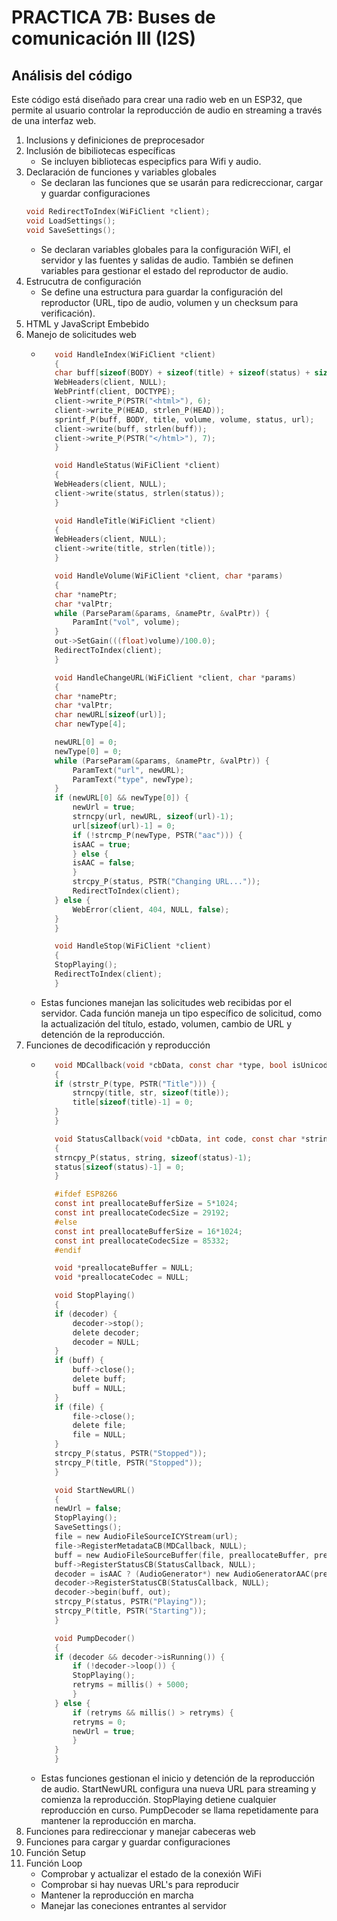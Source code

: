 # PRACTICA 7B:  Buses de comunicación III (I2S)  
## Análisis del código
Este código está diseñado para crear una radio web en un ESP32, que permite al usuario controlar la reproducción de audio en streaming a través de una interfaz web.
1. Inclusions y definiciones de preprocesador
2. Inclusión de bibiliotecas específicas
   - Se incluyen bibliotecas especipfics para Wifi y audio.
3. Declaración de funciones y variables globales
   - Se declaran las funciones que se usarán para redicreccionar, cargar y guardar configuraciones
    ```c
    void RedirectToIndex(WiFiClient *client);
    void LoadSettings();
    void SaveSettings();
    ```
    - Se declaran variables globales para la configuración WiFI, el servidor y las fuentes y salidas de audio. También se definen variables para gestionar el estado del reproductor de audio.
4. Estrucutra de configuración
   - Se define una estructura para guardar la configuración del reproductor (URL, tipo de audio, volumen y un checksum para verificación).
5. HTML y JavaScript Embebido
6. Manejo de solicitudes web
   - ```c
        void HandleIndex(WiFiClient *client)
        {
        char buff[sizeof(BODY) + sizeof(title) + sizeof(status) + sizeof(url) + 3*2];
        WebHeaders(client, NULL);
        WebPrintf(client, DOCTYPE);
        client->write_P(PSTR("<html>"), 6);
        client->write_P(HEAD, strlen_P(HEAD));
        sprintf_P(buff, BODY, title, volume, volume, status, url);
        client->write(buff, strlen(buff));
        client->write_P(PSTR("</html>"), 7);
        }

        void HandleStatus(WiFiClient *client)
        {
        WebHeaders(client, NULL);
        client->write(status, strlen(status));
        }

        void HandleTitle(WiFiClient *client)
        {
        WebHeaders(client, NULL);
        client->write(title, strlen(title));
        }

        void HandleVolume(WiFiClient *client, char *params)
        {
        char *namePtr;
        char *valPtr;
        while (ParseParam(&params, &namePtr, &valPtr)) {
            ParamInt("vol", volume);
        }
        out->SetGain(((float)volume)/100.0);
        RedirectToIndex(client);
        }

        void HandleChangeURL(WiFiClient *client, char *params)
        {
        char *namePtr;
        char *valPtr;
        char newURL[sizeof(url)];
        char newType[4];

        newURL[0] = 0;
        newType[0] = 0;
        while (ParseParam(&params, &namePtr, &valPtr)) {
            ParamText("url", newURL);
            ParamText("type", newType);
        }
        if (newURL[0] && newType[0]) {
            newUrl = true;
            strncpy(url, newURL, sizeof(url)-1);
            url[sizeof(url)-1] = 0;
            if (!strcmp_P(newType, PSTR("aac"))) {
            isAAC = true;
            } else {
            isAAC = false;
            }
            strcpy_P(status, PSTR("Changing URL..."));
            RedirectToIndex(client);
        } else {
            WebError(client, 404, NULL, false);
        }
        }

        void HandleStop(WiFiClient *client)
        {
        StopPlaying();
        RedirectToIndex(client);
        }
        ```
    - Estas funciones manejan las solicitudes web recibidas por el servidor. Cada función maneja un tipo específico de solicitud, como la actualización del título, estado, volumen, cambio de URL y detención de la reproducción.
7. Funciones de decodificación y reproducción
   - ```c
        void MDCallback(void *cbData, const char *type, bool isUnicode, const char *str)
        {
        if (strstr_P(type, PSTR("Title"))) {
            strncpy(title, str, sizeof(title));
            title[sizeof(title)-1] = 0;
        }
        }

        void StatusCallback(void *cbData, int code, const char *string)
        {
        strncpy_P(status, string, sizeof(status)-1);
        status[sizeof(status)-1] = 0;
        }

        #ifdef ESP8266
        const int preallocateBufferSize = 5*1024;
        const int preallocateCodecSize = 29192; 
        #else
        const int preallocateBufferSize = 16*1024;
        const int preallocateCodecSize = 85332; 
        #endif

        void *preallocateBuffer = NULL;
        void *preallocateCodec = NULL;

        void StopPlaying()
        {
        if (decoder) {
            decoder->stop();
            delete decoder;
            decoder = NULL;
        }
        if (buff) {
            buff->close();
            delete buff;
            buff = NULL;
        }
        if (file) {
            file->close();
            delete file;
            file = NULL;
        }
        strcpy_P(status, PSTR("Stopped"));
        strcpy_P(title, PSTR("Stopped"));
        }

        void StartNewURL()
        {
        newUrl = false;
        StopPlaying();
        SaveSettings();
        file = new AudioFileSourceICYStream(url);
        file->RegisterMetadataCB(MDCallback, NULL);
        buff = new AudioFileSourceBuffer(file, preallocateBuffer, preallocateBufferSize);
        buff->RegisterStatusCB(StatusCallback, NULL);
        decoder = isAAC ? (AudioGenerator*) new AudioGeneratorAAC(preallocateCodec, preallocateCodecSize) : (AudioGenerator*) new AudioGeneratorMP3(preallocateCodec, preallocateCodecSize);
        decoder->RegisterStatusCB(StatusCallback, NULL);
        decoder->begin(buff, out);
        strcpy_P(status, PSTR("Playing"));
        strcpy_P(title, PSTR("Starting"));
        }

        void PumpDecoder()
        {
        if (decoder && decoder->isRunning()) {
            if (!decoder->loop()) {
            StopPlaying();
            retryms = millis() + 5000;
            }
        } else {
            if (retryms && millis() > retryms) {
            retryms = 0;
            newUrl = true;
            }
        }
        }
        ```
    - Estas funciones gestionan el inicio y detención de la reproducción de audio. StartNewURL configura una nueva URL para streaming y comienza la reproducción. StopPlaying detiene cualquier reproducción en curso. PumpDecoder se llama repetidamente para mantener la reproducción en marcha.
8. Funciones para redireccionar y manejar cabeceras web
9. Funciones para cargar y guardar configuraciones
10. Función Setup
11. Función Loop
    - Comprobar y actualizar el estado de la conexión WiFi
    - Comprobar si hay nuevas URL's para reproducir
    - Mantener la reproducción en marcha
    - Manejar las coneciones entrantes al servidor



    
